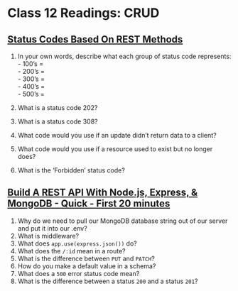 # Class 12 Readings: CRUD

## [Status Codes Based On REST Methods](https://www.moesif.com/blog/technical/api-design/Which-HTTP-Status-Code-To-Use-For-Every-CRUD-App/)

1. In your own words, describe what each group of status code represents:
<br> - 100’s =
<br> - 200’s =
<br> - 300’s =
<br> - 400’s =
<br> - 500’s =

2. What is a status code 202?
3. What is a status code 308?
4. What code would you use if an update didn’t return data to a client?
5. What code would you use if a resource used to exist but no longer does?
6. What is the ‘Forbidden’ status code?

## [Build A REST API With Node.js, Express, & MongoDB - Quick - First 20 minutes](https://www.youtube.com/channel/UCFbNIlppjAuEX4znoulh0Cw)

1. Why do we need to pull our MongoDB database string out of our server and put it into our .env?
2. What is middleware?
3. What does `app.use(express.json())` do?
4. What does the `/:id` mean in a route?
5. What is the difference between `PUT` and `PATCH`?
6. How do you make a default value in a schema?
7. What does a `500` error status code mean?
8. What is the difference between a status `200` and a status `201`?


